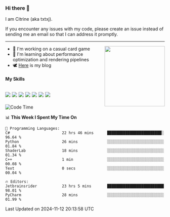 ### Hi there 👋

I am Citrine (aka txtxj).

If you encounter any issues with my code, please create an issue instead of sending me an email so that I can address it promptly.

---

<img align="right" height="190" src="http://github-profile-summary-cards.vercel.app/api/cards/stats?username=txtxj&theme=vue">

- 🌱 I'm working on a casual card game
- 📖 I'm learning about performance optimization and rendering pipelines
- 🕊️ [Here](https://txtxj.top) is my blog

#### My Skills

![](https://img.shields.io/badge/Unity-000000?logo=unity&logoColor=fff)
![](https://img.shields.io/badge/C%23-239120?logo=csharp&logoColor=fff)
![](https://img.shields.io/badge/Python-3e74a2?logo=python&logoColor=fff)
![](https://img.shields.io/badge/C++-65318e?logo=cplusplus&logoColor=fff)
![](https://img.shields.io/badge/Vue-4FC08D?logo=vuedotjs&logoColor=fff)
![](https://img.shields.io/badge/Blender-f5792a?logo=blender&logoColor=fff)
![](https://img.shields.io/badge/MS%20SQL-cc2927?logo=microsoftsqlserver&logoColor=fff)
---

<!--START_SECTION:waka-->
![Code Time](http://img.shields.io/badge/Code%20Time-2%2C225%20hrs%2027%20mins-blue)

📊 **This Week I Spent My Time On** 

```text
💬 Programming Languages: 
C#                       22 hrs 46 mins      ████████████████████████░   96.64 % 
Python                   26 mins             ░░░░░░░░░░░░░░░░░░░░░░░░░   01.84 % 
ShaderLab                18 mins             ░░░░░░░░░░░░░░░░░░░░░░░░░   01.34 % 
C++                      1 min               ░░░░░░░░░░░░░░░░░░░░░░░░░   00.08 % 
Text                     0 secs              ░░░░░░░░░░░░░░░░░░░░░░░░░   00.04 % 

🔥 Editors: 
Jetbrainsrider           23 hrs 5 mins       █████████████████████████   98.01 % 
PyCharm                  28 mins             ░░░░░░░░░░░░░░░░░░░░░░░░░   01.99 % 
```


 Last Updated on 2024-11-12 20:13:58 UTC
<!--END_SECTION:waka-->
